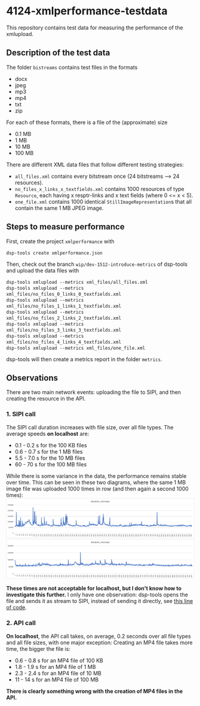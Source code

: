 # 4124-xmlperformance-testdata

This repository contains test data for measuring the performance of the xmlupload. 



## Description of the test data

The folder `bistreams` contains test files in the formats

 - docx
 - jpeg
 - mp3
 - mp4
 - txt
 - zip

For each of these formats, there is a file of the (approximate) size

 - 0.1 MB
 - 1 MB
 - 10 MB
 - 100 MB

There are different XML data files that follow different testing strategies:

 - `all_files.xml` contains every bitstream once (24 bitstreams --> 24 resources).
 - `no_files_x_links_x_textfields.xml` contains 1000 resources of type `Resource`, each having x resptr-links and x text fields (where 0 <= x < 5).
 - `one_file.xml` contains 1000 identical `StillImageRepresentation`s that all contain the same 1 MB JPEG image.



## Steps to measure performance 

First, create the project `xmlperformance` with 

```
dsp-tools create xmlperformance.json
```

Then, check out the branch `wip/dev-1512-introduce-metrics` of dsp-tools and upload the data files with

```
dsp-tools xmlupload --metrics xml_files/all_files.xml
dsp-tools xmlupload --metrics xml_files/no_files_0_links_0_textfields.xml
dsp-tools xmlupload --metrics xml_files/no_files_1_links_1_textfields.xml
dsp-tools xmlupload --metrics xml_files/no_files_2_links_2_textfields.xml
dsp-tools xmlupload --metrics xml_files/no_files_3_links_3_textfields.xml
dsp-tools xmlupload --metrics xml_files/no_files_4_links_4_textfields.xml
dsp-tools xmlupload --metrics xml_files/one_file.xml
```

dsp-tools will then create a metrics report in the folder `metrics`.



## Observations

There are two main network events: uploading the file to SIPI, and then creating the resource in the API. 


### 1. SIPI call

The SIPI call duration increases with file size, over all file types. The average speeds **on localhost** are:

- 0.1 - 0.2 s for the 100 KB files
- 0.6 - 0.7 s for the 1 MB files
- 5.5 - 7.0 s for the 10 MB files
- 60  - 70  s for the 100 MB files

While there is some variance in the data, the performance remains stable over time. This can be seen in these two 
diagrams, where the same 1 MB image file was uploaded 1000 times in row (and then again a second 1000 times):  
<img src="metrics/2022-11-30_174912_metrics_localhost_one_file.png" alt="metrics/2022-11-30_174912_metrics_localhost_one_file.png" width="700"/>  
<img src="metrics/2022-11-30_204645_metrics_localhost_one_file.png" alt="metrics/2022-11-30_204645_metrics_localhost_one_file.png" width="700"/>  

**These times are not acceptable for localhost, but I don't know how to investigate this further.** I only have one 
observation: dsp-tools opens the file and sends it as stream to SIPI, instead of sending it directly, see 
[this line of code](https://github.com/dasch-swiss/dsp-tools/blob/main/knora/dsplib/models/sipi.py#L42).


### 2. API call

**On localhost**, the API call takes, on average, 0.2 seconds over all file types and all file sizes, with one major 
exception: Creating an MP4 file takes more time, the bigger the file is:

- 0.6 - 0.8 s for an MP4 file of 100 KB
- 1.8 - 1.9 s for an MP4 file of 1 MB
- 2.3 - 2.4 s for an MP4 file of 10 MB
- 11  - 14  s for an MP4 file of 100 MB

**There is clearly something wrong with the creation of MP4 files in the API.**
